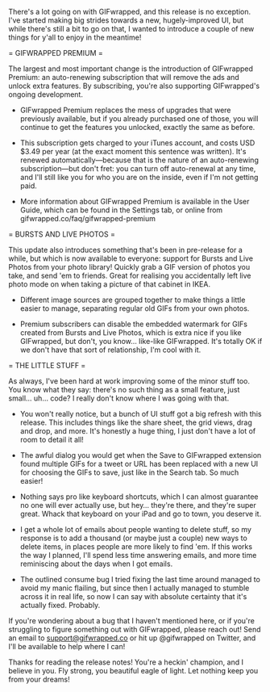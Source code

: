 There's a lot going on with GIFwrapped, and this release is no exception. I've started making big strides towards a new, hugely-improved UI, but while there's still a bit to go on that, I wanted to introduce a couple of new things for y'all to enjoy in the meantime!

= GIFWRAPPED PREMIUM =

The largest and most important change is the introduction of GIFwrapped Premium: an auto-renewing subscription that will remove the ads and unlock extra features. By subscribing, you're also supporting GIFwrapped's ongoing development.

- GIFwrapped Premium replaces the mess of upgrades that were previously available, but if you already purchased one of those, you will continue to get the features you unlocked, exactly the same as before.

- This subscription gets charged to your iTunes account, and costs USD $3.49 per year (at the exact moment this sentence was written). It's renewed automatically—because that is the nature of an auto-renewing subscription—but don't fret: you can turn off auto-renewal at any time, and I'll still like you for who you are on the inside, even if I'm not getting paid.

- More information about GIFwrapped Premium is available in the User Guide, which can be found in the Settings tab, or online from gifwrapped.co/faq/gifwrapped-premium

= BURSTS AND LIVE PHOTOS =

This update also introduces something that's been in pre-release for a while, but which is now available to everyone: support for Bursts and Live Photos from your photo library! Quickly grab a GIF version of photos you take, and send 'em to friends. Great for realising you accidentally left live photo mode on when taking a picture of that cabinet in IKEA.

- Different image sources are grouped together to make things a little easier to manage, separating regular old GIFs from your own photos.

- Premium subscribers can disable the embedded watermark for GIFs created from Bursts and Live Photos, which is extra nice if you like GIFwrapped, but don't, you know… like-like GIFwrapped. It's totally OK if we don't have that sort of relationship, I'm cool with it.

= THE LITTLE STUFF =

As always, I've been hard at work improving some of the minor stuff too. You know what they say: there's no such thing as a small feature, just small… uh… code? I really don't know where I was going with that.

- You won't really notice, but a bunch of UI stuff got a big refresh with this release. This includes things like the share sheet, the grid views, drag and drop, and more. It's honestly a huge thing, I just don't have a lot of room to detail it all!

- The awful dialog you would get when the Save to GIFwrapped extension found multiple GIFs for a tweet or URL has been replaced with a new UI for choosing the GIFs to save, just like in the Search tab. So much easier!

- Nothing says pro like keyboard shortcuts, which I can almost guarantee no one will ever actually use, but hey… they're there, and they're super great. Whack that keyboard on your iPad and go to town, you deserve it.

- I get a whole lot of emails about people wanting to delete stuff, so my response is to add a thousand (or maybe just a couple) new ways to delete items, in places people are more likely to find 'em. If this works the way I planned, I'll spend less time answering emails, and more time reminiscing about the days when I got emails.

- The outlined consume bug I tried fixing the last time around managed to avoid my manic flailing, but since then I actually managed to stumble across it in real life, so now I can say with absolute certainty that it's actually fixed. Probably.

If you're wondering about a bug that I haven't mentioned here, or if you're struggling to figure something out with GIFwrapped, please reach out! Send an email to support@gifwrapped.co or hit up @gifwrapped on Twitter, and I'll be available to help where I can!

Thanks for reading the release notes! You're a heckin' champion, and I believe in you. Fly strong, you beautiful eagle of light. Let nothing keep you from your dreams!